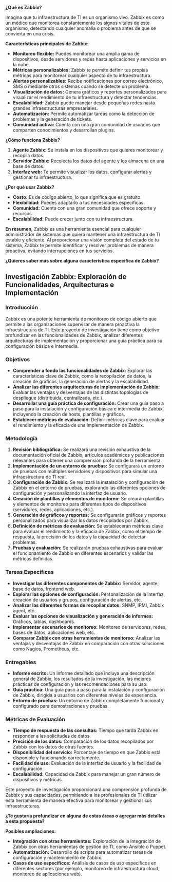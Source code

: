 **¿Qué es Zabbix?**

Imagina que tu infraestructura de TI es un organismo vivo. Zabbix es como un médico que monitorea constantemente los signos vitales de este organismo, detectando cualquier anomalía o problema antes de que se convierta en una crisis.

**Características principales de Zabbix:**

* **Monitoreo flexible:** Puedes monitorear una amplia gama de dispositivos, desde servidores y redes hasta aplicaciones y servicios en la nube.
* **Métricas personalizables:** Zabbix te permite definir tus propias métricas para monitorear cualquier aspecto de tu infraestructura.
* **Alertas personalizables:** Recibe notificaciones por correo electrónico, SMS o mediante otros sistemas cuando se detecte un problema.
* **Visualización de datos:** Genera gráficos y reportes personalizados para visualizar el rendimiento de tu infraestructura y detectar tendencias.
* **Escalabilidad:** Zabbix puede manejar desde pequeñas redes hasta grandes infraestructuras empresariales.
* **Automatización:** Permite automatizar tareas como la detección de problemas y la generación de tickets.
* **Comunidad activa:** Cuenta con una gran comunidad de usuarios que comparten conocimientos y desarrollan plugins.

**¿Cómo funciona Zabbix?**

1. **Agente Zabbix:** Se instala en los dispositivos que quieres monitorear y recopila datos.
2. **Servidor Zabbix:** Recolecta los datos del agente y los almacena en una base de datos.
3. **Interfaz web:** Te permite visualizar los datos, configurar alertas y gestionar tu infraestructura.


**¿Por qué usar Zabbix?**

* **Costo:** Es de código abierto, lo que significa que es gratuito.
* **Flexibilidad:** Puedes adaptarlo a tus necesidades específicas.
* **Comunidad:** Cuenta con una gran comunidad que ofrece soporte y recursos.
* **Escalabilidad:** Puede crecer junto con tu infraestructura.

**En resumen,** Zabbix es una herramienta esencial para cualquier administrador de sistemas que quiera mantener una infraestructura de TI estable y eficiente. Al proporcionar una visión completa del estado de tu sistema, Zabbix te permite identificar y resolver problemas de manera proactiva, evitando interrupciones en tus servicios.

**¿Quieres saber más sobre alguna característica específica de Zabbix?**


##  Investigación Zabbix: Exploración de Funcionalidades, Arquitecturas e Implementación

### Introducción

Zabbix es una potente herramienta de monitoreo de código abierto que permite a las organizaciones supervisar de manera proactiva la infraestructura de TI. Este proyecto de investigación tiene como objetivo profundizar en las funcionalidades de Zabbix, analizar diferentes arquitecturas de implementación y proporcionar una guía práctica para su configuración básica e intermedia.

### Objetivos

* **Comprender a fondo las funcionalidades de Zabbix:** Explorar las características clave de Zabbix, como la recopilación de datos, la creación de gráficos, la generación de alertas y la escalabilidad.
* **Analizar las diferentes arquitecturas de implementación de Zabbix:** Evaluar las ventajas y desventajas de las distintas topologías de despliegue (distribuida, centralizada, etc.).
* **Desarrollar una guía práctica de configuración:** Crear una guía paso a paso para la instalación y configuración básica e intermedia de Zabbix, incluyendo la creación de hosts, plantillas y gráficos.
* **Establecer métricas de evaluación:** Definir métricas clave para evaluar el rendimiento y la eficacia de una implementación de Zabbix.

### Metodología

1. **Revisión bibliográfica:** Se realizará una revisión exhaustiva de la documentación oficial de Zabbix, artículos académicos y publicaciones relevantes para obtener una comprensión profunda de la herramienta.
2. **Implementación de un entorno de pruebas:** Se configurará un entorno de pruebas con múltiples servidores y dispositivos para simular una infraestructura de TI real.
3. **Configuración de Zabbix:** Se realizará la instalación y configuración de Zabbix en el entorno de pruebas, explorando las diferentes opciones de configuración y personalizando la interfaz de usuario.
4. **Creación de plantillas y elementos de monitoreo:** Se crearán plantillas y elementos de monitoreo para diferentes tipos de dispositivos (servidores, redes, aplicaciones, etc.).
5. **Generación de gráficos y reportes:** Se configurarán gráficos y reportes personalizados para visualizar los datos recopilados por Zabbix.
6. **Definición de métricas de evaluación:** Se establecerán métricas clave para evaluar el rendimiento y la eficacia de Zabbix, como el tiempo de respuesta, la precisión de los datos y la capacidad de detectar problemas.
7. **Pruebas y evaluación:** Se realizarán pruebas exhaustivas para evaluar el funcionamiento de Zabbix en diferentes escenarios y validar las métricas definidas.

### Tareas Específicas

* **Investigar las diferentes componentes de Zabbix:** Servidor, agente, base de datos, frontend web.
* **Explorar las opciones de configuración:** Personalización de la interfaz, creación de usuarios y grupos, configuración de alertas, etc.
* **Analizar las diferentes formas de recopilar datos:** SNMP, IPMI, Zabbix agent, etc.
* **Evaluar las opciones de visualización y generación de informes:** Gráficos, tablas, dashboards.
* **Implementar escenarios de monitoreo:** Monitoreo de servidores, redes, bases de datos, aplicaciones web, etc.
* **Comparar Zabbix con otras herramientas de monitoreo:** Analizar las ventajas y desventajas de Zabbix en comparación con otras soluciones como Nagios, Prometheus, etc.

### Entregables

* **Informe escrito:** Un informe detallado que incluya una descripción general de Zabbix, los resultados de la investigación, las mejores prácticas de configuración y las recomendaciones para su uso.
* **Guía práctica:** Una guía paso a paso para la instalación y configuración de Zabbix, dirigida a usuarios con diferentes niveles de experiencia.
* **Entorno de pruebas:** Un entorno de Zabbix completamente funcional y configurado para demostraciones y pruebas.

### Métricas de Evaluación

* **Tiempo de respuesta de las consultas:** Tiempo que tarda Zabbix en responder a las solicitudes de datos.
* **Precisión de los datos:** Comparación de los datos recopilados por Zabbix con los datos de otras fuentes.
* **Disponibilidad del servicio:** Porcentaje de tiempo en que Zabbix está disponible y funcionando correctamente.
* **Facilidad de uso:** Evaluación de la interfaz de usuario y la facilidad de configuración.
* **Escalabilidad:** Capacidad de Zabbix para manejar un gran número de dispositivos y métricas.

Este proyecto de investigación proporcionará una comprensión profunda de Zabbix y sus capacidades, permitiendo a los profesionales de TI utilizar esta herramienta de manera efectiva para monitorear y gestionar sus infraestructuras.

**¿Te gustaría profundizar en alguna de estas áreas o agregar más detalles a esta propuesta?**

**Posibles ampliaciones:**

* **Integración con otras herramientas:** Exploración de la integración de Zabbix con otras herramientas de gestión de TI, como Ansible o Puppet.
* **Automatización:** Desarrollo de scripts para automatizar tareas de configuración y mantenimiento de Zabbix.
* **Casos de uso específicos:** Análisis de casos de uso específicos en diferentes sectores (por ejemplo, monitoreo de infraestructura cloud, monitoreo de aplicaciones web).
